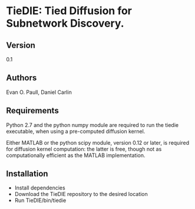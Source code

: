 TieDIE: Tied Diffusion for Subnetwork Discovery. 
========

Version 
--------

0.1
	
Authors
--------

Evan O. Paull, Daniel Carlin


Requirements
--------

Python 2.7 and the python numpy module are required to run the tiedie 
executable, when using a pre-computed diffusion kernel. 

Either MATLAB or the python scipy module, version 0.12 or later, is 
required for diffusion kernel computation: the latter is free, though
not as computationally efficient as the MATLAB implementation.

Installation
-------

- Install dependencies
- Download the TieDIE repository to the desired location
- Run TieDIE/bin/tiedie
	
 
